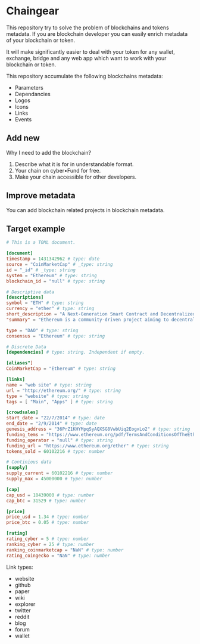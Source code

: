 # Chaingear

This repository try to solve the problem of blockchains and tokens metadata.
If you are blockchain developer you can easily enrich metadata of your blockchain or token.

It will make significantly easier to deal with your token for any wallet, exchange, bridge and any web app which want to work with your blockchain or token.

This repository accumulate the following blockchains metadata:
- Parameters
- Dependancies
- Logos
- Icons
- Links
- Events

## Add new

Why I need to add the blockchain?

1. Describe what it is for in understandable format.
2. Your chain on cyber•Fund for free.
3. Make your chain accessible for other developers.

## Improve metadata
You can add blockchain related projects in blockchain metadata.

## Target example
```toml
# This is a TOML document.

[document]
timestamp = 1431342962 # type: date
source = "CoinMarketCap" # _type: string
id = "_id" # _type: string
system = "Ethereum" # type: string
blockchain_id = "null" # type: string

# Descriptive data
[descriptions]
symbol = "ETH" # type: string
currency = "ether" # type: string
short_description = "A Next-Generation Smart Contract and Decentralized Application Platform" # type: string
"summary" = "Ethereum is a community-driven project aiming to decentralize the internet and return it to its democratic roots. It is a platform for building and running applications which do not need to rely on trust and cannot be controlled by any central authority." # type: string

type = "DAO" # type: string
consensus = "Ethereum" # type: string

# Discrete Data
[dependencies] # type: string. Independent if empty.

[aliases"]
CoinMarketCap = "Ethereum" # type: string

[links]
name = "web site" # type: string
url = "http://ethereum.org/" # type: string
type = "website" # type: string
tags = [ "Main", "Apps" ] # type: string

[crowdsales]
start_date = "22/7/2014" # type: date
end_date = "2/9/2014" # type: date
genesis_address = "36PrZ1KHYMpqSyAQXSG8VwbUiq2EogxLo2" # type: string
funding_tems = "https://www.ethereum.org/pdf/TermsAndConditionsOfTheEthereumGenesisSale.pdf" # type: string
funding_operator = "null" # type: string
funding_url = "https://www.ethereum.org/ether" # type: string
tokens_sold = 60102216 # type: number

# Continious data
[supply]
supply_current = 60102216 # type: number
supply_max = 45000000 # type: number

[cap]
cap_usd = 18439000 # type: number
cap_btc = 31529 # type: number

[price]
price_usd = 1.34 # type: number
price_btc = 0.05 # type: number

[rating]
rating_cyber = 5 # type: number
ranking_cyber = 25 # type: number
ranking_coinmarketcap = "NaN" # type: number
rating_coingecko = "NaN" # type: number

```
Link types:
 - website
 - github
 - paper
 - wiki
 - explorer
 - twitter
 - reddit
 - blog
 - forum
 - wallet
